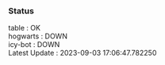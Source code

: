 ### Status


table : OK  
hogwarts : DOWN  
icy-bot : DOWN  
Latest Update : 2023-09-03 17:06:47.782250
